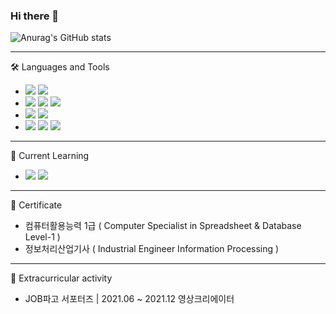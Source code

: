 ### Hi there 👋

![Anurag's GitHub stats](https://github-readme-stats.vercel.app/api?username=Ferv0r2&&show_icons=true&theme=radical)

---

🛠 Languages and Tools

- <img src="https://img.shields.io/badge/Python-3766AB?style=flat-square&logo=Python&logoColor=white"/></a>
<img src="https://img.shields.io/badge/Solidity-363636?style=flat-square&logo=Solidity&logoColor=white"/></a>
- <img src="https://img.shields.io/badge/HTML-E34F26?style=flat-square&logo=HTML5&logoColor=white"/></a>
<img src="https://img.shields.io/badge/CSS-1572B6?style=flat-square&logo=CSS3&logoColor=white"/></a>
<img src="https://img.shields.io/badge/JavaScript-F7DF1E?style=flat-square&logo=JavaScript&logoColor=white"/></a>
- <img src="https://img.shields.io/badge/React-0078D6?style=flat-square&logo=React&logoColor=white"/></a>
<img src="https://img.shields.io/badge/Node.Js-339933?style=flat-square&logo=Node.Js&logoColor=white"/></a>
- <img src="https://img.shields.io/badge/Firebase-FFCA28?style=flat-square&logo=Firebase&logoColor=white"/></a>
<img src="https://img.shields.io/badge/Linux-FF0000?style=flat-square&logo=Linux&logoColor=white"/></a>
<img src="https://img.shields.io/badge/AmazonS3-569A31?style=flat-square&logo=AmazonS3&logoColor=white"/></a>


---

🌱 Current Learning

- <img src="https://img.shields.io/badge/Go-0078D6?style=flat-square&logo=Go&logoColor=white"/></a>
<img src="https://img.shields.io/badge/TypeScript-3178C6?style=flat-square&logo=TypeScript&logoColor=white"/></a>
 
---

📜 Certificate

- 컴퓨터활용능력 1급 ( Computer Specialist in Spreadsheet & Database Level-1 )
- 정보처리산업기사 ( Industrial Engineer Information Processing )

---

💪 Extracurricular activity

- JOB파고 서포터즈 | 2021.06 ~ 2021.12 영상크리에이터

<!--
**Ferv0r2/Ferv0r2** is a ✨ _special_ ✨ repository because its `README.md` (this file) appears on your GitHub profile.

Here are some ideas to get you started:

- 🔭 I’m currently working on ...
- 🌱 I’m currently learning ...
- 👯 I’m looking to collaborate on ...
- 🤔 I’m looking for help with ...
- 💬 Ask me about ...
- 📫 How to reach me: ...
- 😄 Pronouns: ...
- ⚡ Fun fact: ...
-->
